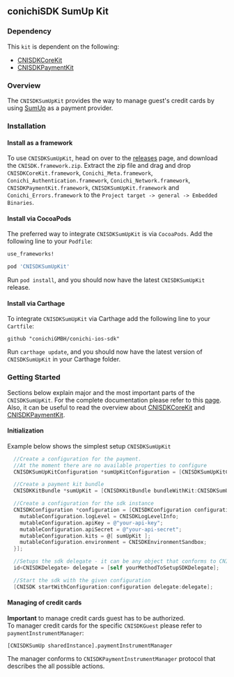## conichiSDK SumUp Kit

### Dependency

This `kit` is dependent on the following:
* [CNISDKCoreKit](https://github.com/conichiGMBH/conichi-ios-sdk/blob/master/Docs/CNISDKCoreKit.md)
* [CNISDKPaymentKit](https://github.com/conichiGMBH/conichi-ios-sdk/blob/master/Docs/CNISDKPaymentKit.md)

### Overview

The `CNISDKSumUpKit` provides the way to manage guest's credit cards by using [SumUp](https://sumup.de) as a payment provider.  

### Installation

#### Install as a framework

To use `CNISDKSumUpKit`, head on over to the [releases](https://github.com/conichiGMBH/conichi-ios-sdk/releases) page, and download the `CNISDK.framework.zip`. Extract the zip file and drag and drop `CNISDKCoreKit.framework`, `Conichi_Meta.framework`, `Conichi_Authentication.framework`, `Conichi_Network.framework`, `CNISDKPaymentKit.framework`, `CNISDKSumUpKit.framework` and `Conichi_Errors.framework` to the `Project target -> general -> Embedded Binaries`.

#### Install via CocoaPods
The preferred way to integrate `CNISDKSumUpKit` is via `CocoaPods`. Add the following line to your `Podfile`:
```ruby
use_frameworks!

pod 'CNISDKSumUpKit'
```
Run `pod install`, and you should now have the latest `CNISDKSumUpKit` release.

#### Install via Carthage

To integrate `CNISDKSumUpKit` via Carthage add the following line to your `Cartfile`:
```
github "conichiGMBH/conichi-ios-sdk"
```
Run `carthage update`, and you should now have the latest version of `CNISDKSumUpKit` in your Carthage folder.

### Getting Started

Sections below explain major and the most important parts of the `CNISDKSumUpKit`. For the complete documentation please refer to this [page](https://conichigmbh.github.io/ios/docs/CNISDKSumUpKit/apple_doc/html/index.html). Also, it can be useful to read the overview about [CNISDKCoreKit](https://github.com/conichiGMBH/conichi-ios-sdk/blob/master/Docs/CNISDKCoreKit.md) and [CNISDKPaymentKit](https://github.com/conichiGMBH/conichi-ios-sdk/blob/master/Docs/CNISDKPaymentKit.md).

#### Initialization

Example below shows the simplest setup `CNISDKSumUpKit`

```objective-c
  //Create a configuration for the payment.
  //At the moment there are no available properties to configure
  CNISDKSumUpKitConfiguration *sumUpKitConfiguration = [CNISDKSumUpKitConfiguration configurationWithBlock:^(id<CNISDKMutableSumUpKitConfiguration> \_Nonnull mutableConfiguration) {}];

  //Create a payment kit bundle
  CNISDKKitBundle *sumUpKit = [CNISDKKitBundle bundleWithKit:CNISDKSumUpKit configuration:sumUpKitConfiguration]

  //Create a configuration for the sdk instance
  CNISDKConfiguration *configuration = [CNISDKConfiguration configurationWithBlock:^(id<CNISDKMutableConfiguration> \_Nonnull mutableConfiguration) {
    mutableConfiguration.logLevel = CNISDKLogLevelInfo;
    mutableConfiguration.apiKey = @"your-api-key";
    mutableConfiguration.apiSecret = @"your-api-secret";
    mutableConfiguration.kits = @[ sumUpKit ];
    mutableConfiguration.environment = CNISDKEnvironmentSandbox;
  }];

  //Setups the sdk delegate - it can be any object that conforms to CNISDKDelegate protocol
  id<CNISDKDelegate> delegate = [self yourMethodToSetupSDKDelegate];

  //Start the sdk with the given configuration
  [CNISDK startWithConfiguration:configuration delegate:delegate];
```

#### Managing of credit cards

__Important__ to manage credit cards guest has to be authorized.  
To manager credit cards for the specific `CNISDKGuest` please refer to `paymentInstrumentManager`:

```
[CNISDKSumUp sharedInstance].paymentInstrumentManager
```

The manager conforms to `CNISDKPaymentInstrumentManager` protocol that describes the all possible actions.
